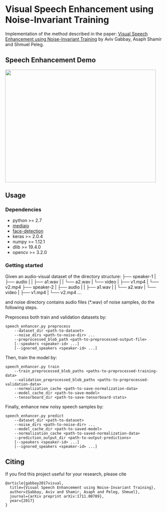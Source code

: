 # Visual Speech Enhancement using Noise-Invariant Training
Implementation of the method described in the paper: [Visual Speech Enhancement using Noise-Invariant Training](http://www.vision.huji.ac.il/speaker-separation) by Aviv Gabbay, Asaph Shamir and Shmuel Peleg.

## Speech Enhancement Demo
<a href="http://www.youtube.com/watch?feature=player_embedded&v=aMrK9PiCHhQ" target="_blank">
<img src="http://img.youtube.com/vi/aMrK9PiCHhQ/0.jpg" width="480" height="360" />
</a>

## Usage
### Dependencies
* python >= 2.7
* [mediaio](https://github.com/avivga/mediaio)
* [face-detection](https://github.com/avivga/face-detection)
* keras >= 2.0.4
* numpy >= 1.12.1
* dlib >= 19.4.0
* opencv >= 3.2.0

### Getting started
Given an audio-visual dataset of the directory structure:
├── speaker-1
|   ├── audio
|   |   ├── a1.wav
|   |   └── a2.wav
|   └── video
|	├── v1.mp4
|	└── v2.mp4
├── speaker-2
|   ├── audio
|   |   ├── a1.wav
|   |   └── a2.wav
|   └── video
|	├── v1.mp4
|	└── v2.mp4
...

and noise directory contains audio files (*.wav) of noise samples, do the following steps.

Preprocess both train and validation datasets by:
```
speech_enhancer.py preprocess 
	--dataset_dir <path-to-dataset>
	--noise_dirs <path-to-noise-dir> ...
	--preprocessed_blob_path <path-to-preprocessed-output-file>
	[--speakers <speaker-id> ...]
	[--ignored_speakers <speaker-id> ...] 
```

Then, train the model by:
```
speech_enhancer.py train
	--train_preprocessed_blob_paths <paths-to-preprocessed-training-data>
	--validation_preprocessed_blob_paths <paths-to-preprocessed-validation-data>
	--normalization_cache <path-to-save-normalization-data>
	--model_cache_dir <path-to-save-model>
	--tensorboard_dir <path-to-save-tensorboard-stats>
```

Finally, enhance new noisy speech samples by:
```
speech_enhancer.py predict
	--dataset_dir <path-to-dataset>
	--noise_dirs <path-to-noise-dir> ...
	--model_cache_dir <path-to-saved-model>
	--normalization_cache <path-to-saved-normalization-data>
	--prediction_output_dir <path-to-output-predictions>
	[--speakers <speaker-id> ...]
	[--ignored_speakers <speaker-id> ...]
```

## Citing
If you find this project useful for your research, please cite
```
@article{gabbay2017visual,
  title={Visual Speech Enhancement using Noise-Invariant Training},
  author={Gabbay, Aviv and Shamir, Asaph and Peleg, Shmuel},
  journal={arXiv preprint arXiv:1711.08789},
  year={2017}
}
```
